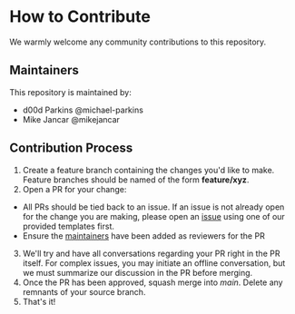 # How to Contribute

We warmly welcome any community contributions to this repository.

## Maintainers

This repository is maintained by:

- d00d Parkins @michael-parkins
- Mike Jancar @mikejancar

## Contribution Process

1. Create a feature branch containing the changes you'd like to make. Feature branches should be named of the form **feature/xyz**.
2. Open a PR for your change:

- All PRs should be tied back to an issue. If an issue is not already open for the change you are making, please open an [issue](https://github.com/Progressive/oculr-ngx/issues) using one of our provided templates first.
- Ensure the [maintainers](#maintainers) have been added as reviewers for the PR

3. We'll try and have all conversations regarding your PR right in the PR itself. For complex issues, you may initiate an offline conversation, but we must summarize our discussion in the PR before merging.
4. Once the PR has been approved, squash merge into _main_. Delete any remnants of your source branch.
5. That's it!
